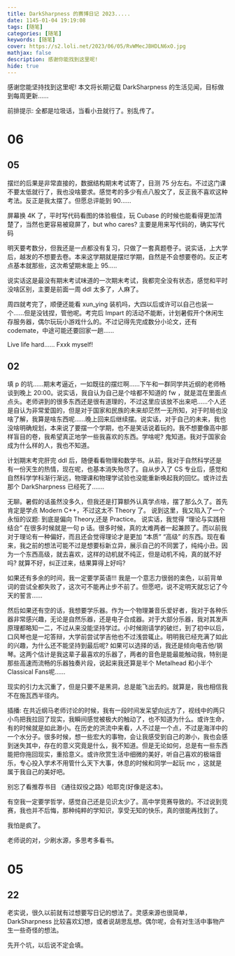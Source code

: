 ```yaml
---
title: DarkSharpness 的赛博日记 2023.....
date: 1145-01-04 19:19:08
tags: [随笔]
categories: [随笔]
keywords: [随笔]
cover: https://s2.loli.net/2023/06/05/RvWMecJBHDLN6xO.jpg
mathjax: false
description: 感谢你能找到这里呢!
hide: true
---
```


感谢您能坚持找到这里呢! 本文将长期记载 DarkSharpness 的生活见闻，目标做到每周更新......

前排提示: 全都是垃圾话，当看小丑就行了。别乱传了。

# 06

## 05

摆烂的后果是非常直接的，数据结构期末考试寄了，目测 75 分左右。不过这门课不要太低就行了，我也没啥要求。感觉考的多少有点八股文了，反正我不喜欢这种考法。反正是我太摆了。但愿总评能到 90......

屏幕换 4K 了，平时写代码看图的体验极佳，玩 Cubase 的时候也能看得更加清楚了，当然也更容易被窥屏了，but who cares? 主要是用来写代码的，确实写代码

明天要考数分，但我还是一点都没有复习，只做了一套真题卷子。说实话，上大学后，越发的不想要去卷。本来这学期就是摆烂学期，自然是不会想要卷的。反正考点基本就那些，这次希望期末能上 95.....

说实话这是最没有期末考试味道的一次期末考试，我都完全没有状态，感觉和平时没啥区别，主要是前面一周 ddl 太多了，人麻了。

周四就考完了，顺便还能看 xun_ying 装机吗，大四以后或许可以自己也装一个......但是没钱捏，管他呢。考完后 Impart 的活动不能断，计划暑假开个休闲生存服务器，偶尔玩玩小游戏什么的。不过记得先完成数分小论文，还有 codemate，中途可能还要回家一趟......

Live life hard...... Fxxk myself!

## 02

填 p 的坑......期末考逼近，一如既往的摆烂啊......下午和一群同学共近纲的老师畅谈到晚上 20:00。说实话，我自认为自己是个啥都不知道的 fw ，就是混在里面点点头。老师讲到的很多东西还是很有道理的，不过这里应该放不出来吧......个人还是自认为非常爱国的，但是对于国家和民族的未来却茫然一无所知，对于时局也没啥了解，我算是啥东西呢......晚上回来后继续摆。说实话，对于自己的未来，我也没啥明确规划，本来说了要摆一个学期，也不是笑话说着玩的。我不想要像高中那样盲目的卷，我希望真正地学一些我喜欢的东西。学啥呢? 鬼知道。我对于国家会成为什么样的人，我也不知道。

计划期末考完肝完 ddl 后，随便看看物理和数学书。从前，我对于自然科学还是有一份天生的热情，现在呢，也基本消失殆尽了。自从步入了 CS 专业后，感觉和自然科学学科渐行渐远，物理课和物理学试验也没能重新唤起我的回忆。或许过去那个 DarkSharpness 已经死了.......

无聊。暑假的话虽然没多久，但我还是打算额外认真学点啥，摆了那么久了。首先肯定是学点 Modern C++，不过这太不 Theory 了。 说到这里，我又陷入了一个永恒的议题: 到底是偏向 Theory,还是 Practice。 说实话，我觉得 “理论与实践相结合” 在很多时候就是一句 p 话。很多时候，真的太难两者一起兼顾了。而以前我对于理论有一种偏好，而且还会觉得理论才是更加 “本质” “高级” 的东西。现在看来，我之前的想法可能不过是想要标新立异，展示自己的不同罢了，纯纯小丑。因为一个东西高级，就去喜欢，这样的动机就不纯正，但是动机不纯，真的就不好吗? 就算不好，纠正过来，结果算得上好吗?

如果还有多余的时间，我一定要学英语!!! 我是一个意志力很弱的楽色，以前背单词的尝试全都失败了，这次可不能再止步不前了。但愿吧，说不定明天就忘记了今天的誓言......

然后如果还有空的话，我想要学乐器。作为一个物理兼音乐爱好者，我对于各种乐器非常感兴趣，无论是自然乐器，还是电子合成器。对于大部分乐器，我对其发声原理都略知一二，不过从来没能坚持学过。小时候刚请学的破烂，到了初中以后，口风琴也是一坨答辩，大学前尝试学吉他也不过浅尝辄止。明明我已经充满了如此的兴趣，为什么还不能坚持到最后呢? 如果可以选择的话，我还是倾向电吉他/钢琴。这两个估计是我这辈子最喜欢的乐器了，两者的音色是能最能触动我，特别是那些高速而流畅的乐器独奏片段，说起来我还算是半个 Metalhead 和小半个 Classical Fans呢......

现实的引力太沉重了，但是只要不是黑洞，总是能飞出去的。就算是，我也相信我不在施瓦西半径内。

插播: 在共近纲马老师讨论的时候，我有一段时间发呆望向远方了，视线中的两只小鸟把我拉回了现实，我瞬间感觉被极大的触动了，也不知道为什么。或许生命，有的时候就是如此渺小。在历史的洪流中来看，人不过是一个点，不过是海洋中的一个水分子。很多时候，想一些宏大的事物，会让我感受到自己的渺小，我也会感到迷失其中，存在的意义究竟是什么，我不知道。但是无论如何，总是有一些东西能把你拖回现实，重拾意义。或许欣赏生活中细微的美好，听自己喜欢的极端音乐，专心投入学术不用管什么天下大事，休息的时候和同学一起玩 mc ，这就是属于我自己的美好吧。

别忘了看推荐书目 《通往奴役之路》哈耶克(好像是这本)。

有空我一定要学哲学，感觉自己还是见识太少了。高中学竞赛导致的。不过说到竞赛，我也并不后悔，那种纯粹的学知识，享受无知的快乐，真的很能再找到了。

我怕是疯了。

老师说的对，少刷水源，多思考多看书。

# 05

## 22

老实说，很久以前就有过想要写日记的想法了。灵感来源也很简单，DarkSharpness 比较喜欢幻想，或者说胡思乱想。偶尔呢，会有对生活中事物产生一些奇怪的想法。

先开个坑，以后说不定会填。

